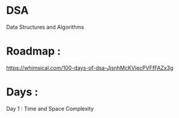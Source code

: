 # DSA
Data Structures and Algorithms

# Roadmap :
https://whimsical.com/100-days-of-dsa-JjsnhMcKViecPVFfFAZx3g

# Days :
Day 1 : Time and Space Complexity
